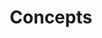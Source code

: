 ---
title: "Concepts"
description: "This section covers the concepts of the SKS Advanced Learning Path, including storage, routing, and debugging in Kubernetes."
banner: "/98e16360-a366-4b78-8e0a-031da07fdacb/images/kubernetes-icon.svg"
weight: 2
---